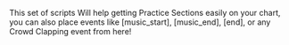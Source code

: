 This set of scripts Will help getting Practice Sections easily on your chart, you can also place events like [music_start], [music_end], [end], or any Crowd Clapping event from here!
